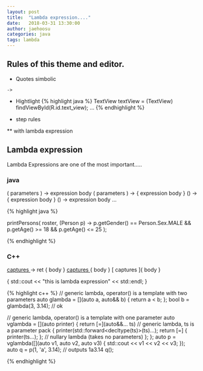 ```yaml
---
layout: post
title:  "Lambda expression...."
date:   2018-03-31 13:30:00
author: jaehoosu
categories: java
tags: lambda
---
```


## Rules of this theme and editor.

* Quotes simbolic

`->`
* Hightlight
{% highlight java %}
TextView textView = (TextView) findViewById(R.id.text_view);
...
{% endhighlight %}

* step rules

** with lambda expression



## Lambda expression
Lambda Expressions are one of the most important.....

### java

( parameters ) -> expression body
( parameters ) -> { expression body }
() -> { expression body }
() -> expression body
...

{% highlight java %}

printPersons(
    roster,
    (Person p) -> p.getGender() == Person.Sex.MALE
        && p.getAge() >= 18
        && p.getAge() <= 25
); 

{% endhighlight %}

  
### C++

[ captures ]( params ) -> ret { body }
[ captures ]( params ) { body }
[ captures ]{ body }

[](){ std::cout << "this is lambda expression" << std::endl; }
 
{% highlight c++ %}
// generic lambda, operator() is a template with two parameters
auto glambda = [](auto a, auto&& b) { return a < b; };
bool b = glambda(3, 3.14); // ok
 
// generic lambda, operator() is a template with one parameter
auto vglambda = [](auto printer) {
    return [=](auto&&... ts) // generic lambda, ts is a parameter pack
    { 
        printer(std::forward<decltype(ts)>(ts)...);
        return [=] { printer(ts...); }; // nullary lambda (takes no parameters)
    };
};
auto p = vglambda([](auto v1, auto v2, auto v3) { std::cout << v1 << v2 << v3; });
auto q = p(1, 'a', 3.14); // outputs 1a3.14
q();  

{% endhighlight %}
